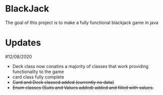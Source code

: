 # BlackJack
The goal of this project is to make a fully functional blackjack game in java 
# Updates

#12/08/2020
- Deck class now conatins a majority of classes that work providing functionality to the game
- card class fully complete 
- <s>Card and Deck classed added (currently no data)
- Enum classes (Suits and Values added) added and filled with values.

